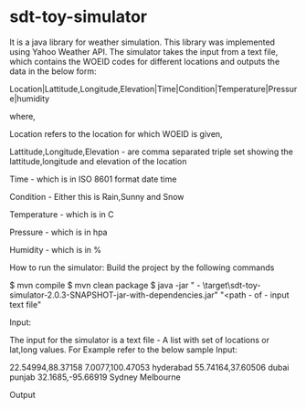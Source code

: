 # sdt-toy-simulator

It is a java library for weather simulation. This library was implemented using Yahoo Weather API. The simulator takes the input from a text file, which contains the WOEID codes for different locations and outputs the data in the below form:

Location|Lattitude,Longitude,Elevation|Time|Condition|Temperature|Pressure|humidity

where,

Location refers to the location for which WOEID is given,

Lattitude,Longitude,Elevation - are comma separated triple set showing the lattitude,longitude and elevation of the location

Time - which is in ISO 8601 format date time

Condition - Either this is Rain,Sunny and Snow

Temperature - which is in C

Pressure - which is in hpa

Humidity - which is in %

How to run the simulator:
Build the project by the following commands

$ mvn compile
$ mvn clean package
$ java -jar "<path to this jar> - \target\sdt-toy-simulator-2.0.3-SNAPSHOT-jar-with-dependencies.jar" "<path - of - input text file"

Input:

The input for the simulator is a text file - A list with set of locations or lat,long values. For Example refer to the below sample Input:

22.54994,88.37158
7.0077,100.47053
hyderabad
55.74164,37.60506
dubai
punjab
32.1685,-95.66919
Sydney
Melbourne

Output

